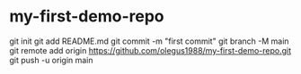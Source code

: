 # my-first-demo-repo
git init
git add README.md
git commit -m "first commit"
git branch -M main
git remote add origin https://github.com/olegus1988/my-first-demo-repo.git
git push -u origin main